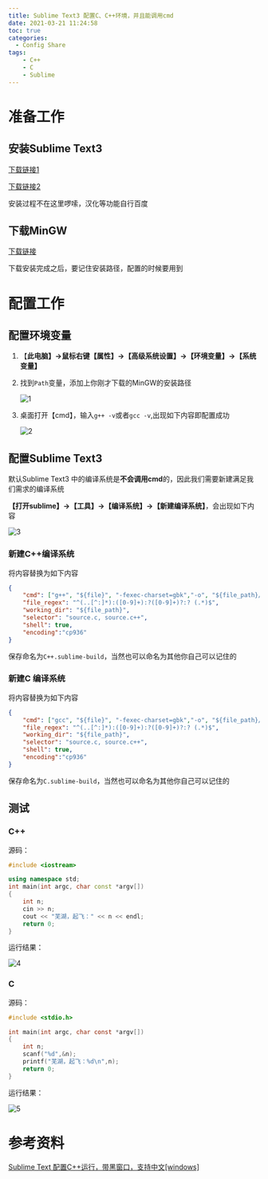 ```yaml
---
title: Sublime Text3 配置C、C++环境，并且能调用cmd
date: 2021-03-21 11:24:58
toc: true
categories:
  - Config Share
tags:
	- C++
	- C
	- Sublime
---
```


# 准备工作

## 安装Sublime Text3

[下载链接1](https://sublimetextcn.com/3/)

[下载链接2](https://www.onlinedown.net/soft/68602.htm)

安装过程不在这里啰嗦，汉化等功能自行百度

## 下载MinGW

[下载链接](https://sourceforge.net/projects/mingw-w64/)

下载安装完成之后，要记住安装路径，配置的时候要用到

<!-- more -->

# 配置工作

## 配置环境变量

1. 【**此电脑】->鼠标右键【属性】->【高级系统设置】->【环境变量】->【系统变量】**

2. 找到`Path`变量，添加上你刚才下载的MinGW的安装路径

   ![1](http://cdn.wydgit.top/sub-1.png) 

3. 桌面打开【cmd】，输入`g++ -v`或者`gcc -v`,出现如下内容即配置成功

   ![2](http://cdn.wydgit.top/sub-2.png) 

## 配置Sublime Text3 

默认Sublime Text3 中的编译系统是**不会调用cmd**的，因此我们需要新建满足我们需求的编译系统

**【打开sublime】->【工具】->【编译系统】->【新建编译系统】**，会出现如下内容

![3](http://cdn.wydgit.top/sub-3.png) 

### 新建C++编译系统

将内容替换为如下内容

```json
{  
    "cmd": ["g++", "${file}", "-fexec-charset=gbk","-o", "${file_path}/${file_base_name}","-Wall" ,"&&","start","cb_console_runner.exe","${file_path}/${file_base_name}"],  
    "file_regex": "^(..[^:]*):([0-9]+):?([0-9]+)?:? (.*)$",  
    "working_dir": "${file_path}",  
    "selector": "source.c, source.c++",  
    "shell": true,  
    "encoding":"cp936" 
}  
```

保存命名为`C++.sublime-build`，当然也可以命名为其他你自己可以记住的

### 新建C 编译系统

将内容替换为如下内容

```json
{
	"cmd": ["gcc", "${file}", "-fexec-charset=gbk","-o", "${file_path}/${file_base_name}", "&", "start", "cmd", "/c", "${file_base_name} & echo. & pause"],
	"file_regex": "^(..[^:]*):([0-9]+):?([0-9]+)?:? (.*)$",
	"working_dir": "${file_path}",
	"selector": "source.c, source.c++",
	"shell": true,
	"encoding":"cp936"
} 
```

保存命名为`C.sublime-build`，当然也可以命名为其他你自己可以记住的

## 测试

### C++

源码：

```c++
#include <iostream>

using namespace std;
int main(int argc, char const *argv[])
{
	int n;
	cin >> n;
	cout << "芜湖，起飞：" << n << endl;
	return 0;
}
```

运行结果：

![4](http://cdn.wydgit.top/sub-4.png) 

### C

源码：

```c
#include <stdio.h>

int main(int argc, char const *argv[])
{
	int n;
	scanf("%d",&n);
	printf("芜湖，起飞：%d\n",n);
	return 0;
}
```

运行结果：

![5](http://cdn.wydgit.top/sub-5.png) 



# 参考资料

[Sublime Text 配置C++运行，带黑窗口，支持中文[windows]](https://blog.csdn.net/qq_31281327/article/details/78107987)